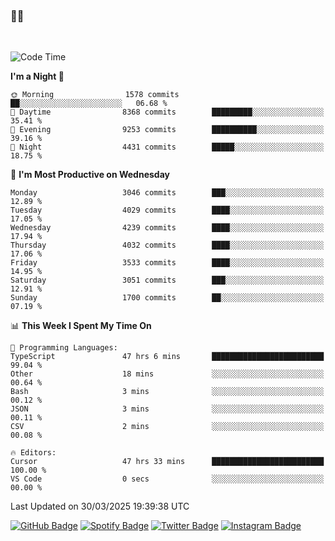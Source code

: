 ### 🤙🍺

<!-- <a href="https://github-readme-stats.vercel.app/api?username=hzak2xx&count_private=true&show_icons=true&theme=dracula">
  <img align="center" src="https://github-readme-stats.vercel.app/api?username=hzak2xx&count_private=true&show_icons=true&theme=dracula" />
</a>
</br> -->
</br>

<!--START_SECTION:waka-->
![Code Time](http://img.shields.io/badge/Code%20Time-4%2C061%20hrs%2026%20mins-blue)

**I'm a Night 🦉** 

```text
🌞 Morning                1578 commits        ██░░░░░░░░░░░░░░░░░░░░░░░   06.68 % 
🌆 Daytime                8368 commits        █████████░░░░░░░░░░░░░░░░   35.41 % 
🌃 Evening                9253 commits        ██████████░░░░░░░░░░░░░░░   39.16 % 
🌙 Night                  4431 commits        █████░░░░░░░░░░░░░░░░░░░░   18.75 % 
```
📅 **I'm Most Productive on Wednesday** 

```text
Monday                   3046 commits        ███░░░░░░░░░░░░░░░░░░░░░░   12.89 % 
Tuesday                  4029 commits        ████░░░░░░░░░░░░░░░░░░░░░   17.05 % 
Wednesday                4239 commits        ████░░░░░░░░░░░░░░░░░░░░░   17.94 % 
Thursday                 4032 commits        ████░░░░░░░░░░░░░░░░░░░░░   17.06 % 
Friday                   3533 commits        ████░░░░░░░░░░░░░░░░░░░░░   14.95 % 
Saturday                 3051 commits        ███░░░░░░░░░░░░░░░░░░░░░░   12.91 % 
Sunday                   1700 commits        ██░░░░░░░░░░░░░░░░░░░░░░░   07.19 % 
```


📊 **This Week I Spent My Time On** 

```text
💬 Programming Languages: 
TypeScript               47 hrs 6 mins       █████████████████████████   99.04 % 
Other                    18 mins             ░░░░░░░░░░░░░░░░░░░░░░░░░   00.64 % 
Bash                     3 mins              ░░░░░░░░░░░░░░░░░░░░░░░░░   00.12 % 
JSON                     3 mins              ░░░░░░░░░░░░░░░░░░░░░░░░░   00.11 % 
CSV                      2 mins              ░░░░░░░░░░░░░░░░░░░░░░░░░   00.08 % 

🔥 Editors: 
Cursor                   47 hrs 33 mins      █████████████████████████   100.00 % 
VS Code                  0 secs              ░░░░░░░░░░░░░░░░░░░░░░░░░   00.00 % 
```


 Last Updated on 30/03/2025 19:39:38 UTC
<!--END_SECTION:waka-->

[![GitHub Badge](https://img.shields.io/badge/GitHub-100000?style=for-the-badge&logo=github&logoColor=white)](https://github.com/hzak2xx)
[![Spotify Badge](https://img.shields.io/badge/Spotify-1ED760?&style=for-the-badge&logo=spotify&logoColor=white)](https://open.spotify.com/user/uf90s6sbbh75a1mt44clkhkvf)
[![Twitter Badge](https://img.shields.io/badge/Twitter-1DA1F2?style=for-the-badge&logo=twitter&logoColor=white)](https://twitter.com/hzak2xx)
[![Instagram Badge](https://img.shields.io/badge/Instagram-E4405F?style=for-the-badge&logo=instagram&logoColor=white)](https://www.instagram.com/hzak2xx/)
